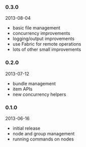 ### 0.3.0

2013-08-04

* basic file management
* concurrency improvements
* logging/output improvements
* use Fabric for remote operations
* lots of other small improvements


### 0.2.0

2013-07-12

* bundle management
* item APIs
* new concurrency helpers


### 0.1.0

2013-06-16

* initial release
* node and group management
* running commands on nodes
